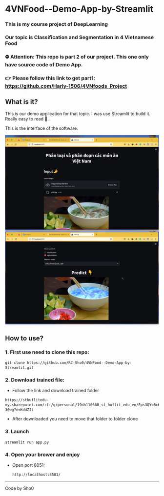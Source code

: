 # 4VNFood--Demo-App-by-Streamlit

### This is my course project of DeepLearning
### Our topic is Classification and Segmentation in 4 Vietnamese Food
### ⛔️ Attention: This repo is part 2 of our project. This one only have source code of Demo App. 
### 👉 Please follow this link to get part1: https://github.com/Harly-1506/4VNfoods_Project 


## What is it?
This is our demo application for that topic. I was use Streamlit to build it. Really easy to read 🫰.

This is the interface of the software.

<img width="525" alt="interface" src="./image/1.png">

<img width="525" alt="interface" src="./image/2.png">

## How to use?
### 1. First use need to clone this repo:
```
git clone https://github.com/RC-Sho0/4VNFood--Demo-App-by-Streamlit.git
```
### 2. Download trained file:
- Follow the link and download trained folder
```
https://sthuflitedu-my.sharepoint.com/:f:/g/personal/19dh110660_st_huflit_edu_vn/Eps3QYb6c6ZGo4sT5m5Xmo4Bz_tXrTEtyGltmbrt5-36wg?e=KddZIt
```

- After downloaded you need to move that folder to folder clone
  
### 3. Launch
```
streamlit run app.py
```

### 4. Open your brower and enjoy
- Open port 8051:
  ```
  http://localhost:8501/
  ```


-----------
Code by Sho0




